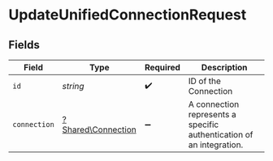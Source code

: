 # UpdateUnifiedConnectionRequest


## Fields

| Field                                                                | Type                                                                 | Required                                                             | Description                                                          |
| -------------------------------------------------------------------- | -------------------------------------------------------------------- | -------------------------------------------------------------------- | -------------------------------------------------------------------- |
| `id`                                                                 | *string*                                                             | :heavy_check_mark:                                                   | ID of the Connection                                                 |
| `connection`                                                         | [?Shared\Connection](../../Models/Shared/Connection.md)              | :heavy_minus_sign:                                                   | A connection represents a specific authentication of an integration. |